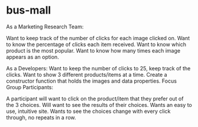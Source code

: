 # bus-mall
As a Marketing Research Team:

Want to keep track of the number of clicks for each image clicked on.
Want to know the percentage of clicks each item received.
Want to know which product is the most popular.
Want to know how many times each image appears as an option.

 As a Developers:
Want to keep the number of clicks to 25, keep track of the clicks.
Want to show 3 different products/items at a time.
Create a constructor function that holds the images and data properties.
Focus Group Participants:


A participant will want to click on the product/item that they prefer out of the 3 choices.
Will want to see the results of their choices.
Wants an easy to use, intuitive site.
Wants to see the choices change with every click through, no repeats in a row.